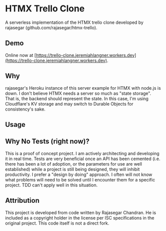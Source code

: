 # HTMX Trello Clone

A serverless implementation of the HTMX trello clone developed by rajasegar (github.com/rajasegar/htmx-trello).

## Demo

Online now at [https://trello-clone.jeremiahlangner.workers.dev](https://trello-clone.jeremiahlangner.workers.dev).

## Why

rajasegar's Heroku instance of this server example for HTMX with node.js is down. I don't believe HTMX needs a server so much as "state storage". That is, the backend should represent the state. In this case, I'm using Cloudflare's KV storage and may switch to Durable Objects for consistency's sake.

## Usage

## Why No Tests (right now)?

This is a proof of concept project. I am actively architecting and developing it in real time. Tests are very beneficial once an API has been cemented (i.e. there has been a lot of adoption, or the parameters for use are well established) while a project is still being designed, they will inhibit productivity. I prefer a "design by doing" approach. I often will not know what problems will need to be solved until I encounter them for a specific project. TDD can't apply well in this situation.

## Attribution

This project is developed from code written by Rajasegar Chandran. He is included as a copyright holder in the license per ISC specifications in the original project. This code itself is not a direct fork.
